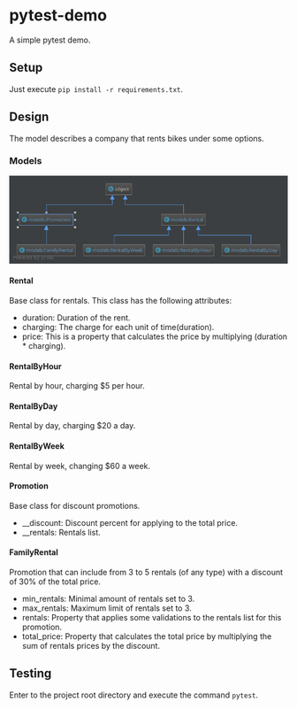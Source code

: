 # pytest-demo
A simple pytest demo.
## Setup
Just execute ``pip install -r requirements.txt``.
## Design
The model describes a company that rents bikes under some options.
### Models
![Class diagram](https://raw.githubusercontent.com/hurta2yaisel/pytest-demo/master/diagram.png)
#### Rental
Base class for rentals. This class has the following attributes:
- duration: Duration of the rent.
- charging: The charge for each unit of time(duration).
- price: This is a property that calculates the price by multiplying (duration * charging).
#### RentalByHour
Rental by hour, charging $5 per hour.
#### RentalByDay
Rental by day, charging $20 a day.
#### RentalByWeek
Rental by week, changing $60 a week.
#### Promotion
Base class for discount promotions.
- __discount: Discount percent for applying to the total price.
- __rentals: Rentals list.
#### FamilyRental
Promotion that can include from 3 to 5 rentals (of any type) with a discount of 30% of the total price.
- min_rentals: Minimal amount of rentals set to 3.
- max_rentals: Maximum limit of rentals set to 3.
- rentals: Property that applies some validations to the rentals list for this promotion.
- total_price: Property that calculates the total price by multiplying the sum of rentals prices by the discount.

## Testing
Enter to the project root directory and execute the command ``pytest``.
